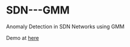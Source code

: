 # SDN---GMM
Anomaly Detection in SDN Networks using GMM

Demo at [here](https://drive.google.com/file/d/1j4APFJKRVeWH5d7UX_T5S2F2Z0184nBO/view?usp=sharing)
